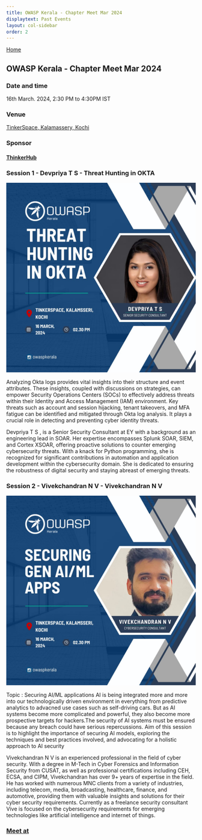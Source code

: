 ```yaml
---
title: OWASP Kerala - Chapter Meet Mar 2024
displaytext: Past Events
layout: col-sidebar
order: 2
---
```


[Home](../index.html)

## **OWASP Kerala - Chapter Meet Mar 2024**

### Date and time

  16th March. 2024, 2:30 PM to 4:30PM IST

### Venue

  [TinkerSpace, Kalamassery, Kochi](https://maps.app.goo.gl/augRjTVxsuAoJUm67)

### Sponsor 

#### [ThinkerHub](https://www.tinkerhub.org/)

### Session 1 - Devpriya T S - Threat Hunting in OKTA

![OWASP Kerala - Devpriya](../assets/images/16-mar-2024-devpriya.jpeg)

Analyzing Okta logs provides vital insights into their structure and event attributes. These insights, coupled with discussions on strategies, can empower Security Operations Centers (SOCs) to effectively address threats within their Identity and Access Management (IAM) environment. Key threats such as account and session hijacking, tenant takeovers, and MFA fatigue can be identified and mitigated through Okta log analysis. It plays a crucial role in detecting and preventing cyber identity threats. 


Devpriya T S , is a Senior Security Consultant at EY with a background as an engineering lead in SOAR. Her expertise encompasses Splunk SOAR, SIEM, and Cortex XSOAR, offering proactive solutions to counter emerging cybersecurity threats.  With a knack for Python programming, she is recognized for significant contributions in automation and application development within the cybersecurity domain. She is dedicated to ensuring the robustness of digital security and staying abreast of emerging threats.

### Session 2 - Vivekchandran N V - Vivekchandran N V

![OWASP Kerala - Vivek](../assets/images/16-mar-2024-vivek.jpeg)

Topic : Securing AI/ML applications 
AI is being integrated more and more into our technologically driven environment in everything from predictive analytics to advacned use cases such as self-driving cars. But as AI systems become more complicated and powerful, they also become more prospective targets for hackers.The security of AI systems must be ensured because any breach could have serious repercussions. Aim of this session is to highlight the importance of securing AI models, exploring the techniques and best practices involved, and advocating for a holistic approach to AI security

Vivekchandran N V is an experienced professional in the field of cyber security. With a degree in M-Tech in Cyber Forensics and Information Security from CUSAT, as well as professional certifications including CEH, ECSA, and CIPM, Vivekchandran has over 9+ years of expertise in the field. He has worked with numerous MNC clients from a variety of industries, including telecom, media, broadcasting, healthcare, finance, and automotive, providing them with valuable insights and solutions for their cyber security requirements. Currently as a freelance security consultant Vive is focused on the cybersecurity requirements for emerging technologies like artificial intelligence and internet of things.


### [Meet at](https://www.meetup.com/owasp-kerala-chapter/events/299725501)

